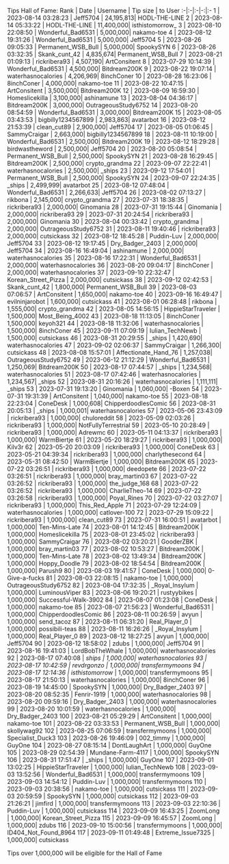 Tips Hall of Fame:
Rank | Date | Username | Tip size | to User
:-|:-|:-|-:|:-
1 | 2023-08-14 03:28:23 | Jeff5704 | 24,195,813| HODL-THE-LINE
2 | 2023-08-14 05:33:22 | HODL-THE-LINE | 11,400,000| isthistomorrow_
3 | 2023-08-10 22:08:50 | Wonderful_Bad6531 | 5,000,000| nakamo-toe
4 | 2023-08-12 19:31:26 | Wonderful_Bad6531 | 5,000,000| Jeff5704
5 | 2023-08-26 09:05:33 | Permanent_WSB_Bull | 5,000,000| SpookySYN
6 | 2023-08-26 03:32:35 | Skank_cunt_42 | 4,835,674| Permanent_WSB_Bull
7 | 2023-08-21 01:09:13 | rickribera93 | 4,507,190| ArtConsitent
8 | 2023-07-29 10:14:39 | Wonderful_Bad6531 | 4,500,000| Bitdream200K
9 | 2023-08-22 19:07:14 | waterhasnocalories | 4,206,969| 8inchConer
10 | 2023-08-28 16:23:06 | 8inchConer | 4,000,000| nakamo-toe
11 | 2023-08-22 10:47:15 | ArtConsitent | 3,500,000| Bitdream200K
12 | 2023-08-09 16:59:30 | Homeslicekilla | 3,100,000| ashinamune
13 | 2023-08-04 04:36:17 | Bitdream200K | 3,000,000| OutrageousStudy6752
14 | 2023-08-20 08:54:59 | Wonderful_Bad6531 | 3,000,000| Bitdream200K
15 | 2023-08-05 03:43:53 | bigbilly1234567899 | 2,983,863| avatarbot
16 | 2023-08-12 21:53:39 | clean_cut89 | 2,900,000| Jeff5704
17 | 2023-08-05 01:06:45 | SammyCraigar | 2,663,000| bigbilly1234567899
18 | 2023-08-11 10:19:00 | Wonderful_Bad6531 | 2,500,000| Bitdream200K
19 | 2023-08-12 18:29:28 | birdwastheword | 2,500,000| Jeff5704
20 | 2023-08-20 05:08:54 | Permanent_WSB_Bull | 2,500,000| SpookySYN
21 | 2023-08-28 16:29:45 | Bitdream200K | 2,500,000| crypto_grandma
22 | 2023-09-07 22:22:41 | waterhasnocalories | 2,500,000| _ships
23 | 2023-09-12 17:54:01 | Permanent_WSB_Bull | 2,500,000| SpookySYN
24 | 2023-09-07 22:24:35 | _ships | 2,499,999| avatarbot
25 | 2023-08-12 07:48:04 | Wonderful_Bad6531 | 2,266,633| Jeff5704
26 | 2023-08-02 07:13:27 | rikbona | 2,145,000| crypto_grandma
27 | 2023-07-31 18:38:35 | rickribera93 | 2,000,000| Ginomania
28 | 2023-07-31 19:15:44 | Ginomania | 2,000,000| rickribera93
29 | 2023-07-31 20:24:54 | rickribera93 | 2,000,000| Ginomania
30 | 2023-08-04 00:33:42 | crypto_grandma | 2,000,000| OutrageousStudy6752
31 | 2023-08-11 19:40:46 | rickribera93 | 2,000,000| cutsickass
32 | 2023-08-12 18:45:28 | Puddin-Luv | 2,000,000| Jeff5704
33 | 2023-08-12 19:17:45 | Dry_Badger_2403 | 2,000,000| Jeff5704
34 | 2023-08-16 16:49:04 | ashinamune | 2,000,000| waterhasnocalories
35 | 2023-08-16 17:22:31 | Wonderful_Bad6531 | 2,000,000| waterhasnocalories
36 | 2023-08-20 09:04:17 | 8inchConer | 2,000,000| waterhasnocalories
37 | 2023-09-10 22:32:47 | Korean_Street_Pizza | 2,000,000| cutsickass
38 | 2023-09-12 02:42:53 | Skank_cunt_42 | 1,800,000| Permanent_WSB_Bull
39 | 2023-08-03 07:06:57 | ArtConsitent | 1,650,000| nakamo-toe
40 | 2023-09-16 16:49:47 | evilninjarobot | 1,600,000| cutsickass
41 | 2023-08-01 06:28:48 | rikbona | 1,555,000| crypto_grandma
42 | 2023-08-05 14:56:15 | HippieStarTraveler | 1,500,000| Most_Being_4002
43 | 2023-08-18 11:13:05 | 8inchConer | 1,500,000| keyoh321
44 | 2023-08-18 11:32:06 | waterhasnocalories | 1,500,000| 8inchConer
45 | 2023-09-11 07:09:19 | Iulian_TechNewb | 1,500,000| cutsickass
46 | 2023-08-31 20:29:55 | _ships | 1,420,690| waterhasnocalories
47 | 2023-09-02 02:06:37 | SammyCraigar | 1,266,300| cutsickass
48 | 2023-08-08 15:57:01 | Affectionate_Hand_76 | 1,257,038| OutrageousStudy6752
49 | 2023-06-12 21:12:29 | Wonderful_Bad6531 | 1,250,069| Bitdream200K
50 | 2023-08-17 07:44:57 | _ships | 1,234,568| waterhasnocalories
51 | 2023-08-17 07:42:46 | waterhasnocalories | 1,234,567| _ships
52 | 2023-08-31 20:16:26 | waterhasnocalories | 1,111,111| _ships
53 | 2023-07-31 19:13:20 | Ginomania | 1,060,000| -Boxen
54 | 2023-07-31 19:31:39 | ArtConsitent | 1,040,000| nakamo-toe
55 | 2023-08-18 22:23:04 | ConeDesk | 1,000,608| ChipperdoodlesComic
56 | 2023-08-31 20:05:13 | _ships | 1,000,001| waterhasnocalories
57 | 2023-05-06 23:43:09 | rickribera93 | 1,000,000| chuloreddit
58 | 2023-05-09 02:03:26 | rickribera93 | 1,000,000| NotFullyTerrestrial
59 | 2023-05-10 20:28:49 | rickribera93 | 1,000,000| Adrewmc
60 | 2023-05-11 04:13:37 | rickribera93 | 1,000,000| WarmBiertje
61 | 2023-05-20 18:29:27 | rickribera93 | 1,000,000| Kilv3r
62 | 2023-05-20 20:03:09 | rickribera93 | 1,000,000| ConeDesk
63 | 2023-05-21 04:39:34 | rickribera93 | 1,000,000| charlythesecond
64 | 2023-05-31 08:42:50 | WarmBiertje | 1,000,000| Bitdream200K
65 | 2023-07-22 03:26:51 | rickribera93 | 1,000,000| deedopete
66 | 2023-07-22 03:26:51 | rickribera93 | 1,000,000| bray_martin03
67 | 2023-07-22 03:26:52 | rickribera93 | 1,000,000| the_judge_168
68 | 2023-07-22 03:26:52 | rickribera93 | 1,000,000| CharlieTheo-14
69 | 2023-07-22 03:26:58 | rickribera93 | 1,000,000| Poyal_Rines
70 | 2023-07-22 03:27:07 | rickribera93 | 1,000,000| This_Red_Apple
71 | 2023-07-29 12:24:09 | waterhasnocalories | 1,000,000| catlover-100
72 | 2023-07-29 15:09:22 | rickribera93 | 1,000,000| clean_cut89
73 | 2023-07-31 16:00:51 | avatarbot | 1,000,000| Ten-Mins-Late
74 | 2023-08-01 14:12:45 | Bitdream200K | 1,000,000| Homeslicekilla
75 | 2023-08-01 23:45:02 | rickribera93 | 1,000,000| SammyCraigar
76 | 2023-08-02 03:20:21 | GooderZBK | 1,000,000| bray_martin03
77 | 2023-08-02 10:53:27 | Bitdream200K | 1,000,000| Ten-Mins-Late
78 | 2023-08-02 13:49:34 | Bitdream200K | 1,000,000| Hoppy_Doodle
79 | 2023-08-02 18:54:54 | Bitdream200K | 1,000,000| Parush9
80 | 2023-08-03 19:41:57 | ConeDesk | 1,000,000| 0-Give-a-fucks
81 | 2023-08-03 22:08:15 | nakamo-toe | 1,000,000| OutrageousStudy6752
82 | 2023-08-04 17:32:35 | _Royal_Insylum | 1,000,000| LuminousViper
83 | 2023-08-06 19:20:21 | rustyybikes | 1,000,000| Successful-Walk-3902
84 | 2023-08-07 01:23:08 | ConeDesk | 1,000,000| nakamo-toe
85 | 2023-08-07 21:56:23 | Wonderful_Bad6531 | 1,000,000| ChipperdoodlesComic
86 | 2023-08-11 00:26:59 | avyun | 1,000,000| send_tacoz
87 | 2023-08-11 06:31:20 | Real_Player_0 | 1,000,000| possibili-teas
88 | 2023-08-11 16:26:26 | _Royal_Insylum | 1,000,000| Real_Player_0
89 | 2023-08-12 18:27:25 | avyun | 1,000,000| Jeff5704
90 | 2023-08-12 18:58:02 | zdubs | 1,000,000| Jeff5704
91 | 2023-08-16 19:41:03 | LordBobTheWhale | 1,000,000| waterhasnocalories
92 | 2023-08-17 07:40:08 | _ships | 1,000,000| waterhasnocalories
93 | 2023-08-17 10:42:59 | revdrgonzo | 1,000,000| transfermymoons
94 | 2023-08-17 12:14:36 | isthistomorrow_ | 1,000,000| transfermymoons
95 | 2023-08-17 21:50:13 | waterhasnocalories | 1,000,000| 8inchConer
96 | 2023-08-19 14:45:00 | SpookySYN | 1,000,000| Dry_Badger_2403
97 | 2023-08-20 08:52:35 | Fenrir-1919 | 1,000,000| waterhasnocalories
98 | 2023-08-20 09:59:16 | Dry_Badger_2403 | 1,000,000| waterhasnocalories
99 | 2023-08-20 10:01:59 | waterhasnocalories | 1,000,000| Dry_Badger_2403
100 | 2023-08-21 05:29:29 | ArtConsitent | 1,000,000| nakamo-toe
101 | 2023-08-22 03:33:53 | Permanent_WSB_Bull | 1,000,000| skollywag92
102 | 2023-08-25 07:06:59 | transfermymoons | 1,000,000| Specialist_Duck3
103 | 2023-08-26 19:46:09 | 002_timmy | 1,000,000| GuyOne
104 | 2023-08-27 08:15:14 | DontLaughArt | 1,000,000| GuyOne
105 | 2023-08-29 02:54:39 | Mundane-Farm-4117 | 1,000,000| SpookySYN
106 | 2023-08-31 17:51:47 | _ships | 1,000,000| GuyOne
107 | 2023-09-01 13:02:25 | HippieStarTraveler | 1,000,000| Iulian_TechNewb
108 | 2023-09-03 13:52:56 | Wonderful_Bad6531 | 1,000,000| transfermymoons
109 | 2023-09-03 14:54:12 | Puddin-Luv | 1,000,000| transfermymoons
110 | 2023-09-03 20:38:56 | nakamo-toe | 1,000,000| cutsickass
111 | 2023-09-03 20:59:59 | SpookySYN | 1,000,000| cutsickass
112 | 2023-09-03 21:26:21 | jimfird | 1,000,000| transfermymoons
113 | 2023-09-03 22:10:36 | Puddin-Luv | 1,000,000| cutsickass
114 | 2023-09-09 16:43:25 | ZoomLong | 1,000,000| Korean_Street_Pizza
115 | 2023-09-09 16:45:57 | ZoomLong | 1,000,000| zdubs
116 | 2023-09-10 15:00:56 | transfermymoons | 1,000,000| ID404_Not_Found_8964
117 | 2023-09-11 01:49:48 | Extreme_Issue7325 | 1,000,000| cutsickass

Tips over 1,000,000 will be eligible for the Hall of Fame
